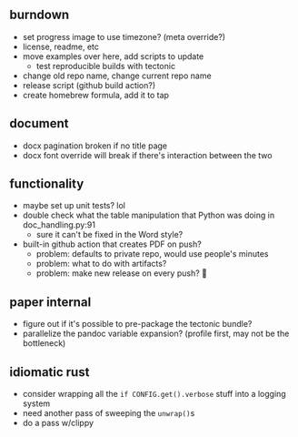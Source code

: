 ## burndown
* set progress image to use timezone? (meta override?)
* license, readme, etc
* move examples over here, add scripts to update
  * test reproducible builds with tectonic
* change old repo name, change current repo name
* release script (github build action?)
* create homebrew formula, add it to tap

## document
* docx pagination broken if no title page
* docx font override will break if there's interaction between the two

## functionality
* maybe set up unit tests? lol
* double check what the table manipulation that Python was doing in doc_handling.py:91
    - sure it can't be fixed in the Word style?
* built-in github action that creates PDF on push?
  - problem: defaults to private repo, would use people's minutes
  - problem: what to do with artifacts? 
  - problem: make new release on every push? 😬

## paper internal
* figure out if it's possible to pre-package the tectonic bundle?
* parallelize the pandoc variable expansion? (profile first, may not be the bottleneck)

## idiomatic rust
- consider wrapping all the `if CONFIG.get().verbose` stuff into a logging system
- need another pass of sweeping the `unwrap()`s
- do a pass w/clippy
